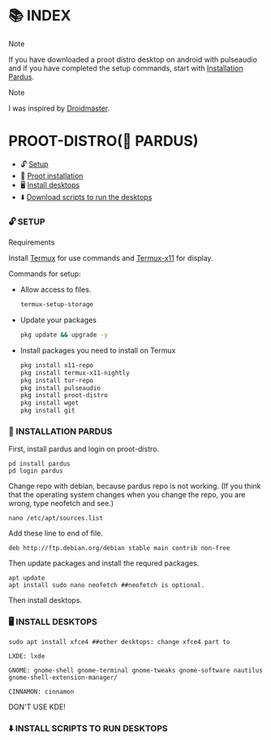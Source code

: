<!-- PARDUS ON ANDROID -->
# 📚 INDEX

> [!NOTE]  
>If you have downloaded a proot distro desktop on android with pulseaudio and if you have completed the setup commands, start with [Installation Pardus](#installation).


> [!NOTE]
>I was inspired by [Droidmaster](https://github.com/LinuxDroidMaster).

# PROOT-DISTRO(🐯 PARDUS) 
* 🔓 [Setup](#setup)
* 📲 [Proot installation](#installation)
* 🖥️ [Install desktops](#desktops)
* ⬇️ [Download scripts to run the desktops](#easy-download)

### 🔓 SETUP <a name=setup></a> 

Requirements

Install [Termux](https://github.com/termux/termux-app/releases/tag/v0.118.0) for use commands and [Termux-x11](https://github.com/termux/termux-x11/releases/tag/nightly) for display.

Commands for setup:

* Allow access to files. 
  ```sh
  termux-setup-storage 
  ```
* Update your packages
   ```sh
  pkg update && upgrade -y
   ```
* Install packages you need to install on Termux
   ```sh
  pkg install x11-repo
  pkg install termux-x11-nightly
  pkg install tur-repo
  pkg install pulseaudio
  pkg install proot-distro
  pkg install wget
  pkg install git 
   ```
### 📲 INSTALLATION PARDUS <a name=installation></a>

First, install pardus and login on proot-distro. 

```
pd install pardus
pd login pardus
```

Change repo with debian, because pardus repo is not working. (If you think that the operating system changes when you change the repo, you are wrong, type neofetch and see.)

```
nano /etc/apt/sources.list
```

Add these line to end of file. 

```
deb http://ftp.debian.org/debian stable main contrib non-free
```

Then update packages and install the requred packages. 

```
apt update
apt install sudo nano neofetch ##neofetch is optional.
```

Then install desktops. 

### 🖥️ INSTALL DESKTOPS  <a name=desktops></a>

```
sudo apt install xfce4 ##other desktops: change xfce4 part to

LXDE: lxde

GNOME: gnome-shell gnome-terminal gnome-tweaks gnome-software nautilus gnome-shell-extension-manager/

CINNAMON: cinnamon
```

DON'T USE KDE!

### ⬇️ INSTALL SCRIPTS TO RUN DESKTOPS <a name=easy-download></a>


